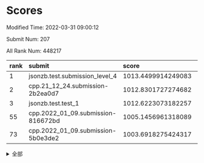 # Scores

Modified Time: 2022-03-31 09:00:12

Submit Num: 207

All Rank Num: 448217

| rank |               submit               |       score        |       sigma        | pk_num |
| :--- | :--------------------------------- | :----------------- | :----------------- | :----- |
| 1    | jsonzb.test.submission_level_4     | 1013.4499914249083 | 0.8274123444441492 | 8668   |
| 2    | cpp.21_12_24.submission-2b2ea0d7   | 1012.8301727274682 | 0.7811875135343918 | 8662   |
| 3    | jsonzb.test.test_1                 | 1012.6223073182257 | 0.813328352932482  | 8661   |
| 55   | cpp.2022_01_09.submission-816672bd | 1005.1456961318089 | 0.7131804978086502 | 8661   |
| 73   | cpp.2022_01_09.submission-5b0e3de2 | 1003.6918275424317 | 0.724024433221273  | 8662   |


<details>
<summary>全部</summary>

| rank |                 submit                 |       score        |       sigma        | pk_num |
| :--- | :------------------------------------- | :----------------- | :----------------- | :----- |
| 1    | jsonzb.test.submission_level_4         | 1013.4499914249083 | 0.8274123444441492 | 8668   |
| 2    | cpp.21_12_24.submission-2b2ea0d7       | 1012.8301727274682 | 0.7811875135343918 | 8662   |
| 3    | jsonzb.test.test_1                     | 1012.6223073182257 | 0.813328352932482  | 8661   |
| 4    | gobigger.level_3.submission_level_3_21 | 1011.8524321264764 | 0.7736947861025787 | 8658   |
| 5    | gobigger.level_3.submission_level_3_0  | 1011.4792483810963 | 0.7618041926730483 | 8667   |
| 6    | gobigger.level_3.submission_level_3_4  | 1011.4775487593658 | 0.7715087104781654 | 8655   |
| 7    | gobigger.level_3.submission_level_3_26 | 1011.3722780168519 | 0.7627779600951474 | 8666   |
| 8    | gobigger.level_3.submission_level_3_30 | 1011.1034959276568 | 0.7557473189981059 | 8658   |
| 9    | gobigger.level_3.submission_level_3_49 | 1011.0789315298665 | 0.7762213479831813 | 8664   |
| 10   | gobigger.level_3.submission_level_3_12 | 1011.012573605609  | 0.7702553077151315 | 8661   |
| 11   | gobigger.level_3.submission_level_3_3  | 1010.9772930582596 | 0.7911769874319695 | 8665   |
| 12   | gobigger.level_3.submission_level_3_11 | 1010.8561837003398 | 0.7748573551622907 | 8661   |
| 13   | gobigger.level_3.submission_level_3_29 | 1010.6564689337429 | 0.7744819927387669 | 8665   |
| 14   | gobigger.level_3.submission_level_3_40 | 1010.5919490042959 | 0.7520934067931081 | 8668   |
| 15   | gobigger.level_3.submission_level_3_19 | 1010.5782453216779 | 0.7688982348494326 | 8662   |
| 16   | gobigger.level_3.submission_level_3_31 | 1010.554527443026  | 0.7698240721041921 | 8661   |
| 17   | gobigger.level_3.submission_level_3_41 | 1010.4816407590848 | 0.7569974733220207 | 8660   |
| 18   | gobigger.level_3.submission_level_3_39 | 1010.4762531946042 | 0.7645921649702312 | 8665   |
| 19   | gobigger.level_3.submission_level_3_9  | 1010.4496660765002 | 0.7706343885698407 | 8660   |
| 20   | gobigger.level_3.submission_level_3_22 | 1010.3863057018541 | 0.7530599556624755 | 8659   |
| 21   | gobigger.level_3.submission_level_3_43 | 1010.3844308089048 | 0.7844556096385741 | 8661   |
| 22   | gobigger.level_3.submission_level_3_47 | 1010.379787652999  | 0.7645707273655566 | 8663   |
| 23   | gobigger.level_3.submission_level_3_17 | 1010.3442663542804 | 0.7590790618514689 | 8658   |
| 24   | gobigger.level_3.submission_level_3_36 | 1010.2309754988529 | 0.7552766120238789 | 8662   |
| 25   | gobigger.level_3.submission_level_3_37 | 1010.1599592225114 | 0.7611547516666914 | 8662   |
| 26   | gobigger.level_3.submission_level_3_5  | 1010.1139761589645 | 0.7714869774853077 | 8660   |
| 27   | gobigger.level_3.submission_level_3_33 | 1010.0526485095446 | 0.7438464842186474 | 8657   |
| 28   | gobigger.level_3.submission_level_3_46 | 1009.9557016089004 | 0.7616615697539497 | 8663   |
| 29   | gobigger.level_3.submission_level_3_15 | 1009.9453877926114 | 0.7618628682885193 | 8658   |
| 30   | gobigger.level_3.submission_level_3_6  | 1009.8870984133029 | 0.7660727691605875 | 8661   |
| 31   | gobigger.level_3.submission_level_3_25 | 1009.8791467623142 | 0.7501197819135125 | 8661   |
| 32   | gobigger.level_3.submission_level_3_32 | 1009.8537903872639 | 0.7538089932147128 | 8664   |
| 33   | gobigger.level_3.submission_level_3_38 | 1009.6720889213294 | 0.7591643631145942 | 8657   |
| 34   | gobigger.level_3.submission_level_3_44 | 1009.6362585147597 | 0.7430688600690474 | 8660   |
| 35   | gobigger.level_3.submission_level_3_23 | 1009.6351533396099 | 0.7517439254816947 | 8663   |
| 36   | gobigger.level_3.submission_level_3_20 | 1009.53091110789   | 0.7503546380974192 | 8659   |
| 37   | gobigger.level_3.submission_level_3_10 | 1009.5209848123587 | 0.7542364167759791 | 8657   |
| 38   | gobigger.level_3.submission_level_3_2  | 1009.476687039792  | 0.7453114416936443 | 8656   |
| 39   | gobigger.level_3.submission_level_3_48 | 1009.4302041861935 | 0.7541279736455222 | 8663   |
| 40   | gobigger.level_3.submission_level_3_1  | 1009.392366900731  | 0.7547445933214184 | 8658   |
| 41   | gobigger.level_3.submission_level_3_16 | 1009.3110883878294 | 0.7356995563445566 | 8656   |
| 42   | gobigger.level_3.submission_level_3_24 | 1009.2903333874875 | 0.7302421450172355 | 8659   |
| 43   | gobigger.level_3.submission_level_3_42 | 1009.2405728370975 | 0.7474838078269834 | 8658   |
| 44   | gobigger.level_3.submission_level_3_14 | 1009.1922372670003 | 0.7576350529626527 | 8660   |
| 45   | gobigger.level_3.submission_level_3_27 | 1009.1584358545754 | 0.7419328971364049 | 8663   |
| 46   | gobigger.level_3.submission_level_3_34 | 1009.1014240825858 | 0.7295346900205341 | 8661   |
| 47   | gobigger.level_3.submission_level_3_13 | 1009.0668798632489 | 0.7515934245283906 | 8659   |
| 48   | gobigger.level_3.submission_level_3_8  | 1009.0363205510807 | 0.7451384905013112 | 8651   |
| 49   | gobigger.level_3.submission_level_3_45 | 1008.9187340627167 | 0.7710890948238284 | 8665   |
| 50   | gobigger.level_3.submission_level_3_18 | 1008.911948129032  | 0.7483776619592073 | 8663   |
| 51   | gobigger.level_3.submission_level_3_7  | 1008.8525833747345 | 0.7390174533695698 | 8658   |
| 52   | gobigger.level_3.submission_level_3_35 | 1008.5933179781508 | 0.7368403586122626 | 8663   |
| 53   | gobigger.level_3.submission_level_3_28 | 1008.5909895657499 | 0.7532636765724905 | 8661   |
| 54   | gobigger.level_1.submission_level_1_31 | 1005.3503186830613 | 0.722613154461443  | 8666   |
| 55   | cpp.2022_01_09.submission-816672bd     | 1005.1456961318089 | 0.7131804978086502 | 8661   |
| 56   | gobigger.level_1.submission_level_1_0  | 1005.1000254445188 | 0.7085353686594107 | 8663   |
| 57   | gobigger.level_1.submission_level_1_39 | 1004.5365975241108 | 0.7256530572821587 | 8660   |
| 58   | gobigger.level_1.submission_level_1_7  | 1004.4900169117898 | 0.7095668524722387 | 8661   |
| 59   | gobigger.level_1.submission_level_1_27 | 1004.3203357436188 | 0.7316520698469855 | 8658   |
| 60   | gobigger.level_1.submission_level_1_42 | 1004.2557373890396 | 0.7179147033958645 | 8658   |
| 61   | gobigger.level_1.submission_level_1_40 | 1004.2002374473484 | 0.7125511004953006 | 8662   |
| 62   | gobigger.level_1.submission_level_1_36 | 1004.1129141745913 | 0.7115402264496399 | 8665   |
| 63   | gobigger.level_1.submission_level_1_47 | 1004.0497419819268 | 0.7231854440340503 | 8664   |
| 64   | gobigger.level_1.submission_level_1_48 | 1004.0496775589713 | 0.7105057189635645 | 8657   |
| 65   | gobigger.level_1.submission_level_1_26 | 1004.0224796809218 | 0.7200531237906962 | 8665   |
| 66   | gobigger.level_1.submission_level_1_24 | 1003.984305566124  | 0.7293081712733182 | 8665   |
| 67   | gobigger.level_1.submission_level_1_4  | 1003.9428050095437 | 0.7222522687210314 | 8660   |
| 68   | gobigger.level_1.submission_level_1_33 | 1003.863441523098  | 0.714251795521473  | 8658   |
| 69   | gobigger.level_1.submission_level_1_38 | 1003.8009830302459 | 0.7232751125980275 | 8661   |
| 70   | gobigger.level_1.submission_level_1_10 | 1003.7954421263365 | 0.7266200764584954 | 8661   |
| 71   | gobigger.level_1.submission_level_1_30 | 1003.7812966262399 | 0.7210718286610502 | 8660   |
| 72   | gobigger.level_1.submission_level_1_11 | 1003.7736455843424 | 0.7203450085209792 | 8653   |
| 73   | cpp.2022_01_09.submission-5b0e3de2     | 1003.6918275424317 | 0.724024433221273  | 8662   |
| 74   | gobigger.level_1.submission_level_1_15 | 1003.6849152083402 | 0.7207870236042261 | 8655   |
| 75   | gobigger.level_1.submission_level_1_14 | 1003.6807669868297 | 0.7070253762090586 | 8663   |
| 76   | gobigger.level_1.submission_level_1_9  | 1003.6746336173712 | 0.7236411024593958 | 8661   |
| 77   | gobigger.level_1.submission_level_1_19 | 1003.660885373465  | 0.7250740485589239 | 8658   |
| 78   | gobigger.level_1.submission_level_1_21 | 1003.6085991355633 | 0.7225376518992196 | 8665   |
| 79   | gobigger.level_1.submission_level_1_32 | 1003.3611877617643 | 0.7140911184558161 | 8657   |
| 80   | gobigger.level_1.submission_level_1_12 | 1003.3176368524685 | 0.7166773287918633 | 8659   |
| 81   | gobigger.level_1.submission_level_1_18 | 1003.3146258061211 | 0.7052780256696609 | 8662   |
| 82   | gobigger.level_1.submission_level_1_49 | 1003.2542554693864 | 0.7141857822787151 | 8662   |
| 83   | gobigger.level_1.submission_level_1_41 | 1003.2425987295572 | 0.7158922620066877 | 8664   |
| 84   | gobigger.level_1.submission_level_1_6  | 1003.2147885149445 | 0.7220277454365119 | 8663   |
| 85   | gobigger.level_1.submission_level_1_5  | 1003.1607423931334 | 0.7166339666797382 | 8666   |
| 86   | gobigger.level_1.submission_level_1_13 | 1003.1467543121626 | 0.7078041709490148 | 8661   |
| 87   | gobigger.level_1.submission_level_1_43 | 1003.0863127168305 | 0.7108104360748321 | 8665   |
| 88   | gobigger.level_1.submission_level_1_17 | 1003.074781615509  | 0.7204592663285966 | 8660   |
| 89   | gobigger.level_1.submission_level_1_1  | 1003.0556938060056 | 0.7260014263737644 | 8664   |
| 90   | gobigger.level_1.submission_level_1_23 | 1002.9716862349388 | 0.7258421549809573 | 8661   |
| 91   | gobigger.level_1.submission_level_1_44 | 1002.9681952846572 | 0.7206821301797508 | 8657   |
| 92   | gobigger.level_1.submission_level_1_22 | 1002.839490452088  | 0.7176235376228105 | 8659   |
| 93   | gobigger.level_1.submission_level_1_20 | 1002.7592850609738 | 0.713252033815516  | 8662   |
| 94   | gobigger.level_1.submission_level_1_25 | 1002.6878801194978 | 0.706461414662992  | 8664   |
| 95   | gobigger.level_1.submission_level_1_35 | 1002.6086756007795 | 0.7206955117660765 | 8661   |
| 96   | gobigger.level_1.submission_level_1_29 | 1002.6062682569761 | 0.7180536036836519 | 8660   |
| 97   | gobigger.level_1.submission_level_1_16 | 1002.6013034757567 | 0.6978325627069366 | 8662   |
| 98   | gobigger.level_1.submission_level_1_46 | 1002.426644290259  | 0.7136802299804268 | 8662   |
| 99   | gobigger.level_1.submission_level_1_28 | 1002.3816906294518 | 0.7178768448136783 | 8659   |
| 100  | gobigger.level_1.submission_level_1_8  | 1002.380822805531  | 0.7038776880790888 | 8663   |
| 101  | gobigger.level_1.submission_level_1_37 | 1002.2873146688215 | 0.7107513418796918 | 8664   |
| 102  | gobigger.level_1.submission_level_1_34 | 1002.2141965989114 | 0.7179801469528877 | 8663   |
| 103  | gobigger.level_1.submission_level_1_3  | 1002.2000496732317 | 0.7065983065326271 | 8661   |
| 104  | gobigger.level_1.submission_level_1_2  | 1001.8384760406323 | 0.709968998767427  | 8660   |
| 105  | gobigger.level_1.submission_level_1_45 | 1001.0676521832154 | 0.7063130658453872 | 8661   |
| 106  | gobigger.random.submission_random_12   | 997.4195290362995  | 0.7068841653676535 | 8658   |
| 107  | gobigger.random.submission_random_3    | 997.081390108699   | 0.7008562108771208 | 8663   |
| 108  | gobigger.random.submission_random_35   | 997.0312896831374  | 0.7022214084434969 | 8665   |
| 109  | gobigger.random.submission_random_1    | 996.8269199301373  | 0.7220531574799557 | 8660   |
| 110  | gobigger.random.submission_random_25   | 996.7507042247913  | 0.7119974657976237 | 8661   |
| 111  | gobigger.random.submission_random_2    | 996.7452261372534  | 0.7057426705466427 | 8657   |
| 112  | gobigger.random.submission_random_40   | 996.6721095311061  | 0.7122751169466831 | 8657   |
| 113  | gobigger.random.submission_random_15   | 996.6634668549226  | 0.700143620782966  | 8662   |
| 114  | gobigger.random.submission_random_47   | 996.6222068078317  | 0.7099560145347308 | 8668   |
| 115  | gobigger.random.submission_random_18   | 996.5757206339918  | 0.7109372394469557 | 8662   |
| 116  | gobigger.random.submission_random_22   | 996.4592330124331  | 0.7195670980425102 | 8658   |
| 117  | gobigger.random.submission_random_38   | 996.4142131195977  | 0.7102357268507451 | 8661   |
| 118  | gobigger.random.submission_random_34   | 996.3907843507084  | 0.7032720702584794 | 8661   |
| 119  | gobigger.random.submission_random_4    | 996.3780991354151  | 0.6934060883954477 | 8663   |
| 120  | gobigger.random.submission_random_23   | 996.3373884182736  | 0.7103322900924048 | 8663   |
| 121  | gobigger.random.submission_random_29   | 996.2872486995258  | 0.6977526635893785 | 8659   |
| 122  | gobigger.random.submission_random_48   | 996.2329272716864  | 0.7062753816588867 | 8662   |
| 123  | gobigger.random.submission_random_42   | 996.2296999564751  | 0.7154423406460356 | 8664   |
| 124  | gobigger.random.submission_random_41   | 996.1945437157483  | 0.708846458674925  | 8664   |
| 125  | gobigger.random.submission_random_36   | 996.1807058290796  | 0.7198102611363928 | 8660   |
| 126  | gobigger.random.submission_random_28   | 996.1770592705185  | 0.7073329039284475 | 8663   |
| 127  | gobigger.random.submission_random_39   | 996.1593295014011  | 0.7219048660132842 | 8656   |
| 128  | gobigger.random.submission_random_30   | 996.1434185300807  | 0.7239047281374401 | 8659   |
| 129  | gobigger.random.submission_random_31   | 996.1124162863001  | 0.7200491850362999 | 8663   |
| 130  | gobigger.random.submission_random_6    | 996.0627503108892  | 0.7367402246689471 | 8662   |
| 131  | gobigger.random.submission_random_44   | 996.0072230427504  | 0.710056300551145  | 8659   |
| 132  | gobigger.random.submission_random_43   | 995.9604830535773  | 0.7308981002279129 | 8656   |
| 133  | gobigger.random.submission_random_37   | 995.949993585958   | 0.7254828522462945 | 8662   |
| 134  | gobigger.random.submission_random_19   | 995.9292670906708  | 0.7209965323591208 | 8663   |
| 135  | gobigger.random.submission_random_9    | 995.9074815359664  | 0.7093043919361398 | 8668   |
| 136  | gobigger.random.submission_random_7    | 995.9025370473053  | 0.7099456693932272 | 8660   |
| 137  | gobigger.random.submission_random_27   | 995.8314833308244  | 0.7021693748172247 | 8662   |
| 138  | gobigger.random.submission_random_21   | 995.8163261163986  | 0.7052566265933452 | 8653   |
| 139  | gobigger.random.submission_random_49   | 995.7594421069426  | 0.6983748248070831 | 8665   |
| 140  | gobigger.random.submission_random_20   | 995.6670311731535  | 0.7065468026282032 | 8666   |
| 141  | gobigger.random.submission_random_32   | 995.6257458514231  | 0.7061054398288115 | 8660   |
| 142  | gobigger.random.submission_random_5    | 995.538318877283   | 0.7263286740122646 | 8659   |
| 143  | gobigger.random.submission_random_14   | 995.5378395425777  | 0.7227615554411339 | 8661   |
| 144  | gobigger.random.submission_random_45   | 995.5236136718238  | 0.7209344443797917 | 8662   |
| 145  | gobigger.random.submission_random_13   | 995.522262349526   | 0.7043310307671016 | 8660   |
| 146  | gobigger.random.submission_random_46   | 995.5014993067739  | 0.7357394948874655 | 8658   |
| 147  | gobigger.random.submission_random_10   | 995.4401749917878  | 0.7143363755814149 | 8666   |
| 148  | gobigger.random.submission_random_8    | 995.4128233493893  | 0.7123338074557924 | 8662   |
| 149  | gobigger.random.submission_random_16   | 995.3330356710663  | 0.7177934667352409 | 8667   |
| 150  | gobigger.random.submission_random_24   | 995.1031250287544  | 0.7193783227395228 | 8658   |
| 151  | gobigger.random.submission_random_11   | 995.0973162747375  | 0.7140739095916337 | 8663   |
| 152  | gobigger.random.submission_random_33   | 995.0091194489822  | 0.7164661538514505 | 8666   |
| 153  | gobigger.random.submission_random_26   | 994.975305229686   | 0.7146023000567681 | 8659   |
| 154  | gobigger.random.submission_random_0    | 994.8095524708733  | 0.7044872485822719 | 8662   |
| 155  | gobigger.level_2.submission_level_2_22 | 994.6040766986722  | 0.7272484430650206 | 8662   |
| 156  | gobigger.random.submission_random_17   | 994.5708663704447  | 0.7247573865771728 | 8661   |
| 157  | gobigger.level_2.submission_level_2_16 | 993.3413127565638  | 0.747184429563321  | 8658   |
| 158  | gobigger.level_2.submission_level_2_11 | 993.2447845943959  | 0.7388606385207774 | 8659   |
| 159  | gobigger.level_2.submission_level_2_28 | 993.2380864269452  | 0.7276223081550437 | 8662   |
| 160  | gobigger.level_2.submission_level_2_47 | 993.1974056532817  | 0.7364311693184674 | 8668   |
| 161  | gobigger.level_2.submission_level_2_4  | 993.1389900631222  | 0.7441733331151758 | 8658   |
| 162  | gobigger.level_2.submission_level_2_14 | 993.1016042267555  | 0.7413459164206725 | 8658   |
| 163  | gobigger.level_2.submission_level_2_44 | 993.0640785593347  | 0.7299429227893316 | 8659   |
| 164  | gobigger.level_2.submission_level_2_20 | 993.020764446148   | 0.7436967944286795 | 8659   |
| 165  | gobigger.level_2.submission_level_2_19 | 992.966220083035   | 0.7488341287179345 | 8657   |
| 166  | gobigger.level_2.submission_level_2_18 | 992.9452288795634  | 0.7503873272242373 | 8657   |
| 167  | gobigger.level_2.submission_level_2_42 | 992.9282552039889  | 0.7426460845114196 | 8662   |
| 168  | gobigger.level_2.submission_level_2_24 | 992.8635709044403  | 0.7267601376824085 | 8664   |
| 169  | gobigger.level_2.submission_level_2_1  | 992.6310545710217  | 0.7238215288076392 | 8661   |
| 170  | gobigger.level_2.submission_level_2_21 | 992.6062757013432  | 0.7354206214129508 | 8658   |
| 171  | gobigger.level_2.submission_level_2_33 | 992.5373221753422  | 0.7365890248188244 | 8662   |
| 172  | gobigger.level_2.submission_level_2_30 | 992.4668820559589  | 0.7281522797223237 | 8665   |
| 173  | gobigger.level_2.submission_level_2_45 | 992.4652365547186  | 0.746961962724641  | 8658   |
| 174  | gobigger.level_2.submission_level_2_26 | 992.4313698185687  | 0.7553152093083335 | 8662   |
| 175  | gobigger.level_2.submission_level_2_17 | 992.3634410498828  | 0.7343884690685355 | 8661   |
| 176  | gobigger.level_2.submission_level_2_6  | 992.275059157938   | 0.7392772938176065 | 8664   |
| 177  | gobigger.level_2.submission_level_2_49 | 992.0593114237711  | 0.7480728460916393 | 8660   |
| 178  | gobigger.level_2.submission_level_2_46 | 992.0589663031855  | 0.7234860666167795 | 8666   |
| 179  | gobigger.level_2.submission_level_2_13 | 992.0454298366453  | 0.7370091472481357 | 8661   |
| 180  | gobigger.level_2.submission_level_2_34 | 991.9640967527951  | 0.7420041882202818 | 8661   |
| 181  | gobigger.level_2.submission_level_2_12 | 991.931633048709   | 0.7548841320902141 | 8662   |
| 182  | gobigger.level_2.submission_level_2_8  | 991.8954824069638  | 0.7442854934860157 | 8663   |
| 183  | gobigger.level_2.submission_level_2_31 | 991.816421114754   | 0.7576091294653996 | 8659   |
| 184  | gobigger.level_2.submission_level_2_15 | 991.7975126593916  | 0.7449062221351117 | 8662   |
| 185  | gobigger.level_2.submission_level_2_5  | 991.7543271273029  | 0.7505316644069568 | 8664   |
| 186  | gobigger.level_2.submission_level_2_36 | 991.7429180519894  | 0.7539106930228361 | 8659   |
| 187  | gobigger.level_2.submission_level_2_39 | 991.7421199875048  | 0.7431031603905872 | 8668   |
| 188  | gobigger.level_2.submission_level_2_29 | 991.7273703044928  | 0.7555261024507909 | 8661   |
| 189  | gobigger.level_2.submission_level_2_9  | 991.7191443275777  | 0.7445623322152144 | 8667   |
| 190  | gobigger.level_2.submission_level_2_32 | 991.6772429203993  | 0.7495037896753917 | 8662   |
| 191  | gobigger.level_2.submission_level_2_40 | 991.6574092897002  | 0.7410974905513575 | 8663   |
| 192  | gobigger.level_2.submission_level_2_23 | 991.597914422044   | 0.7552178237428894 | 8661   |
| 193  | gobigger.level_2.submission_level_2_3  | 991.5474260628898  | 0.7277022152688967 | 8666   |
| 194  | gobigger.level_2.submission_level_2_25 | 991.5329494772727  | 0.7695804695360308 | 8661   |
| 195  | gobigger.level_2.submission_level_2_43 | 991.3917284332571  | 0.7592119277638777 | 8656   |
| 196  | gobigger.level_2.submission_level_2_48 | 991.360694492213   | 0.7404566112406876 | 8664   |
| 197  | gobigger.level_2.submission_level_2_7  | 991.0912758813779  | 0.7355581442355889 | 8663   |
| 198  | gobigger.level_2.submission_level_2_27 | 991.084954665987   | 0.7760735292574589 | 8664   |
| 199  | gobigger.level_2.submission_level_2_10 | 990.8915882871497  | 0.7631338585271052 | 8662   |
| 200  | gobigger.level_2.submission_level_2_35 | 990.8849997342244  | 0.7737587076257344 | 8663   |
| 201  | gobigger.level_2.submission_level_2_0  | 990.8762029213395  | 0.744006643903694  | 8662   |
| 202  | gobigger.level_2.submission_level_2_37 | 990.8162742094869  | 0.7406395172324    | 8657   |
| 203  | gobigger.level_2.submission_level_2_2  | 990.7219719684653  | 0.7495840902803624 | 8656   |
| 204  | gobigger.level_2.submission_level_2_38 | 990.6311245460454  | 0.7668116423765156 | 8662   |
| 205  | gobigger.level_2.submission_level_2_41 | 990.5749791691611  | 0.7598717487747365 | 8661   |
| 206  | gobigger.none.submission_none_0        | 978.5656204693832  | 1.2369620987748466 | 8661   |
| 207  | gobigger.none.submission_none_1        | 976.01096412862    | 1.4901893898331426 | 8661   |

</details>